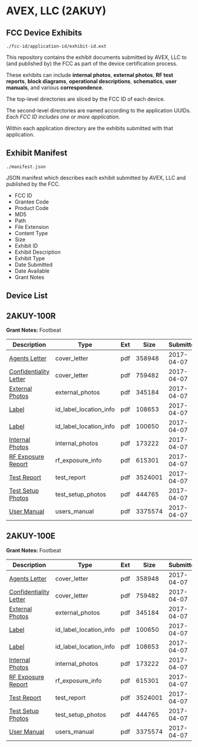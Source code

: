 # AVEX, LLC (2AKUY)
## FCC Device Exhibits

```
./fcc-id/application-id/exhibit-id.ext
```

This repository contains the exhibit documents submitted by AVEX, LLC to (and published by) the FCC as part of the device certification process.

These exhibits can include **internal photos**, **external photos**, **RF test reports**, **block diagrams**, **operational descriptions**, **schematics**, **user manuals**, and various **correspondence**.

The top-level directories are sliced by the FCC ID of each device.

The second-level directories are named according to the application UUIDs. *Each FCC ID includes one or more application.*

Within each application directory are the exhibits submitted with that application. 

## Exhibit Manifest

```
./manifest.json
```

JSON manifest which describes each exhibit submitted by AVEX, LLC and published by the FCC.

- FCC ID
- Grantee Code
- Product Code
- MD5
- Path
- File Extension
- Content Type
- Size
- Exhibit ID
- Exhibit Description
- Exhibit Type
- Date Submitted
- Date Available
- Grant Notes

## Device List
## 2AKUY-100R
**Grant Notes:** Footbeat

| Description | Type | Ext | Size | Submitted | Available |
| ----------- | ---- | --- | ---- | --------- | --------- |
| [Agents Letter](2AKUY-100R/b5ba4cb14192860540dbc39afa0f5b4b/3349319.pdf) | cover_letter | pdf | 358948 | 2017-04-07 | 2017-04-12 |
| [Confidentiality Letter](2AKUY-100R/b5ba4cb14192860540dbc39afa0f5b4b/3349320.pdf) | cover_letter | pdf | 759482 | 2017-04-07 | 2017-04-12 |
| [External Photos](2AKUY-100R/b5ba4cb14192860540dbc39afa0f5b4b/3349310.pdf) | external_photos | pdf | 345184 | 2017-04-07 | 2017-04-12 |
| [Label](2AKUY-100R/b5ba4cb14192860540dbc39afa0f5b4b/3349321.pdf) | id_label_location_info | pdf | 108653 | 2017-04-07 | 2017-04-12 |
| [Label](2AKUY-100R/b5ba4cb14192860540dbc39afa0f5b4b/3349309.pdf) | id_label_location_info | pdf | 100650 | 2017-04-07 | 2017-04-12 |
| [Internal Photos](2AKUY-100R/b5ba4cb14192860540dbc39afa0f5b4b/3349316.pdf) | internal_photos | pdf | 173222 | 2017-04-07 | 2017-04-12 |
| [RF Exposure Report](2AKUY-100R/b5ba4cb14192860540dbc39afa0f5b4b/3349317.pdf) | rf_exposure_info | pdf | 615301 | 2017-04-07 | 2017-04-12 |
| [Test Report](2AKUY-100R/b5ba4cb14192860540dbc39afa0f5b4b/3349313.pdf) | test_report | pdf | 3524001 | 2017-04-07 | 2017-04-12 |
| [Test Setup Photos](2AKUY-100R/b5ba4cb14192860540dbc39afa0f5b4b/3349314.pdf) | test_setup_photos | pdf | 444765 | 2017-04-07 | 2017-04-12 |
| [User Manual](2AKUY-100R/b5ba4cb14192860540dbc39afa0f5b4b/3349315.pdf) | users_manual | pdf | 3375574 | 2017-04-07 | 2017-04-12 |
## 2AKUY-100E
**Grant Notes:** Footbeat

| Description | Type | Ext | Size | Submitted | Available |
| ----------- | ---- | --- | ---- | --------- | --------- |
| [Agents Letter](2AKUY-100E/2b99441af45af39eac8aac5e06932035/3349319.pdf) | cover_letter | pdf | 358948 | 2017-04-07 | 2017-04-12 |
| [Confidentiality Letter](2AKUY-100E/2b99441af45af39eac8aac5e06932035/3349320.pdf) | cover_letter | pdf | 759482 | 2017-04-07 | 2017-04-12 |
| [External Photos](2AKUY-100E/2b99441af45af39eac8aac5e06932035/3349310.pdf) | external_photos | pdf | 345184 | 2017-04-07 | 2017-04-12 |
| [Label](2AKUY-100E/2b99441af45af39eac8aac5e06932035/3349309.pdf) | id_label_location_info | pdf | 100650 | 2017-04-07 | 2017-04-12 |
| [Label](2AKUY-100E/2b99441af45af39eac8aac5e06932035/3349321.pdf) | id_label_location_info | pdf | 108653 | 2017-04-07 | 2017-04-12 |
| [Internal Photos](2AKUY-100E/2b99441af45af39eac8aac5e06932035/3349316.pdf) | internal_photos | pdf | 173222 | 2017-04-07 | 2017-04-12 |
| [RF Exposure Report](2AKUY-100E/2b99441af45af39eac8aac5e06932035/3349317.pdf) | rf_exposure_info | pdf | 615301 | 2017-04-07 | 2017-04-12 |
| [Test Report](2AKUY-100E/2b99441af45af39eac8aac5e06932035/3349313.pdf) | test_report | pdf | 3524001 | 2017-04-07 | 2017-04-12 |
| [Test Setup Photos](2AKUY-100E/2b99441af45af39eac8aac5e06932035/3349314.pdf) | test_setup_photos | pdf | 444765 | 2017-04-07 | 2017-04-12 |
| [User Manual](2AKUY-100E/2b99441af45af39eac8aac5e06932035/3349315.pdf) | users_manual | pdf | 3375574 | 2017-04-07 | 2017-04-12 |
